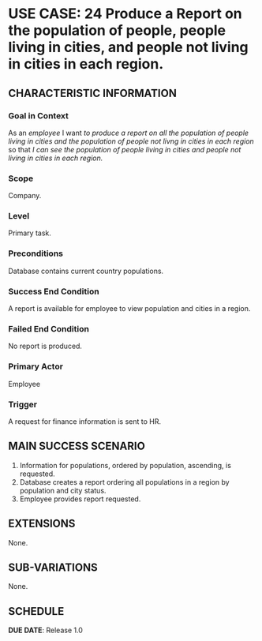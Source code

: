 # USE CASE: 24 Produce a Report on the population of people, people living in cities, and people not living in cities in each region.

## CHARACTERISTIC INFORMATION

### Goal in Context

As an *employee* I want *to produce a report on all the population of people living in cities and the population of people not livng in cities in each region* so that *I can see the population of people living in cities and people not living in cities in each region.*

### Scope

Company.

### Level

Primary task.

### Preconditions

Database contains current country populations.

### Success End Condition

A report is available for employee to view population and cities in a region.

### Failed End Condition

No report is produced.

### Primary Actor

Employee

### Trigger

A request for finance information is sent to HR.

## MAIN SUCCESS SCENARIO

1. Information for populations, ordered by population, ascending, is requested.
2. Database creates a report ordering all populations in a region by population and city status.
3. Employee provides report requested.

## EXTENSIONS

None.

## SUB-VARIATIONS

None.

## SCHEDULE

**DUE DATE**: Release 1.0